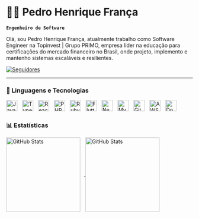 # 🧑‍💻 Pedro Henrique França

**`Engenheiro de Software`**

Olá, sou Pedro Henrique França, atualmente trabalho como Software Engineer na Topinvest | Grupo PRIMO, empresa líder na educação para certificações do mercado financeiro no Brasil, onde projeto, implemento e mantenho sistemas escaláveis ​​e resilientes.

<p align="left">
    <a href="https://github.com/phpfc?tab=followers">
        <img 
            alt="Seguidores" 
            title="Me siga no GitHub" 
            src="https://custom-icon-badges.demolab.com/github/followers/phpfc?color=236ad3&labelColor=1155ba&style=for-the-badge&logo=github&label=Seguidores&logoColor=white"
        />
    </a>
</p>

---

### 🤖 Linguagens e Tecnologias

<img 
    align="left" 
    alt="JavaScript" 
    title="JavaScript"
    width="30px" 
    style="padding-right: 10px;" 
    src="https://cdn.jsdelivr.net/gh/devicons/devicon@latest/icons/javascript/javascript-original.svg" 
/>

<img 
    align="left" 
    alt="TypeScript"
    title="TypeScript" 
    width="30px" 
    style="padding-right: 10px;" 
    src="https://cdn.jsdelivr.net/gh/devicons/devicon@latest/icons/typescript/typescript-original.svg" 
/>

<img 
    align="left" 
    alt="React" 
    title="React"
    width="30px" 
    style="padding-right: 10px;" 
    src="https://cdn.jsdelivr.net/gh/devicons/devicon@latest/icons/react/react-original.svg" 
/>

<img 
    align="left" 
    alt="PHP" 
    title="PHP"
    width="30px" 
    style="padding-right: 10px;" 
    src="https://cdn.jsdelivr.net/gh/devicons/devicon@latest/icons/php/php-original.svg" 
/>

<img 
    align="left" 
    alt="Ruby" 
    title="Ruby"
    width="30px" 
    style="padding-right: 10px;" 
    src="https://cdn.jsdelivr.net/gh/devicons/devicon@latest/icons/ruby/ruby-original.svg" 
/>

<img 
    align="left" 
    alt="Flutter" 
    title="Flutter"
    width="30px" 
    style="padding-right: 10px;" 
    src="https://cdn.jsdelivr.net/gh/devicons/devicon@latest/icons/flutter/flutter-original.svg" 
/>

<img 
    align="left" 
    alt="NestJS" 
    title="NestJS"
    width="30px" 
    style="padding-right: 10px;" 
    src="https://cdn.jsdelivr.net/gh/devicons/devicon@latest/icons/nestjs/nestjs-original.svg" 
/>

<img 
    align="left" 
    alt="MySQL" 
    title="MySQL"
    width="30px" 
    style="padding-right: 10px;" 
    src="https://cdn.jsdelivr.net/gh/devicons/devicon@latest/icons/mysql/mysql-original.svg" 
/>

<img 
    align="left" 
    alt="Git" 
    title="Git"
    width="30px" 
    style="padding-right: 10px;" 
    src="https://cdn.jsdelivr.net/gh/devicons/devicon@latest/icons/git/git-original.svg" 
/>
<img 
    align="left" 
    alt="AWS" 
    title="AWS"
    width="30px" 
    style="padding-right: 10px;" 
    src="https://cdn.jsdelivr.net/gh/devicons/devicon@latest/icons/amazonwebservices/amazonwebservices-plain-wordmark.svg" 
/>

<img 
    align="left" 
    alt="Docker"
    title="Docker" 
    width="30px" 
    style="padding-right: 10px;" 
    src="https://cdn.jsdelivr.net/gh/devicons/devicon@latest/icons/docker/docker-original.svg" 
/>

<br/>
<br/>

### 📊 Estatísticas

<a href="https://github.com/anuraghazra/github-readme-stats">
    <img 
    align="center" 
    alt="GitHub Stats" 
    height=200
    style="padding-right: 10px;" 
    src="https://github-readme-stats.vercel.app/api?username=phpfc&show_icons=true&theme=dark&include_all_commits=true&locale=pt-br&rank_icon=github" 
  />
</a>
<a href="https://github.com/anuraghazra/convoychat">
  <img 
      align="center" 
      alt="GitHub Stats" 
      height=200
      src="https://github-readme-stats.vercel.app/api/top-langs/?username=phpfc&theme=dark&layout=compact&custom_title=Tecnologias&langs_count=8&card_width=320" 
  />
</a>
